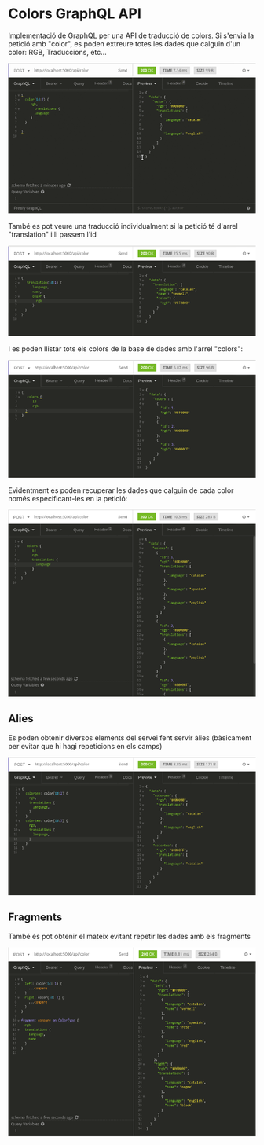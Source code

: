# Colors GraphQL API

Implementació de GraphQL per una API de traducció de colors. Si s'envia la petició amb "color", es poden extreure totes les dades que calguin d'un color: RGB, Traduccions, etc...

![Exemple](README/out.gif)

També es pot veure una traducció individualment si la petició té d'arrel "translation" i li passem l'id

![Exemple](README/traduccions.png)

I es poden llistar tots els colors de la base de dades amb l'arrel "colors":

![Llista](README/tots-colors1.png)

Evidentment es poden recuperar les dades que calguin de cada color només especificant-les en la petició:

![Llista](README/totscolors2.png)

## Alies

Es poden obtenir diversos elements del servei fent servir àlies (bàsicament per evitar que hi hagi repeticions en els camps)

![àlies](README/alies.png)

## Fragments

També és pot obtenir el mateix evitant repetir les dades amb els fragments

![fragments](README/fragments.png)
